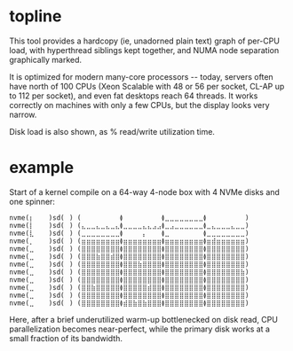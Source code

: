 topline
=======

This tool provides a hardcopy (ie, unadorned plain text) graph of per-CPU
load, with hyperthread siblings kept together, and NUMA node separation
graphically marked.

It is optimized for modern many-core processors -- today, servers often have
north of 100 CPUs (Xeon Scalable with 48 or 56 per socket, CL-AP up to 112
per socket), and even fat desktops reach 64 threads.  It works correctly on
machines with only a few CPUs, but the display looks very narrow.

Disk load is also shown, as % read/write utilization time.

example
=======

Start of a kernel compile on a 64-way 4-node box with 4 NVMe disks and one spinner:
```
nvme(⡆⠀⠀⠀)sd(⠀) (⠀⠀⠀⠀⠀⠀⠀⠀≬⠀⠀⠀⠀⠀⠀⠀⠀≬⣀⣀⣀⣀⣀⣀⣀⣀≬⠀⠀⠀⠀⠀⠀⠀⠀)
nvme(⡇⠀⠀⠀)sd(⠀) (⣄⣀⣀⣄⣀⣄⣀⣄≬⣀⣀⣀⣀⣄⣄⣠⣠≬⣀⣠⣀⣀⣀⣀⣀⣀≬⣀⣄⣀⣀⣀⣄⣀⣀)
nvme(⣇⠀⠀⠀)sd(⠀) (⣀⣀⣀⣀⣀⣀⣀⣀≬⠀⠀⠀⠀⡄⠀⠀⠀≬⣀⠀⠀⠀⠀⠀⠀⠀≬⣀⣀⣀⣀⣀⣀⣀⣀)
nvme(⡀⠀⠀⠀)sd(⠀) (⣶⣶⣶⣶⣶⣶⣶⣶≬⣶⣶⣶⣶⣶⣶⣶⣶≬⣶⣶⣶⣶⣶⣶⣶⣶≬⣶⣾⣶⣶⣶⣶⣶⣶)
nvme(⣀⠀⠀⠀)sd(⠀) (⣿⣿⣿⣿⣿⣿⣿⣿≬⣿⣿⣿⣿⣿⣿⣿⣿≬⣿⣿⣿⣿⣿⣿⣿⣿≬⣿⣿⣿⣿⣿⣿⣿⣿)
nvme(⣀⠀⠀⠀)sd(⠀) (⣿⣿⣿⣷⣿⣿⣾⣿≬⣿⣿⣿⣿⣿⣿⣿⣿≬⣿⣿⣿⣿⣿⣿⣿⣿≬⣿⣿⣿⣿⣿⣿⣿⣿)
nvme(⣀⠀⠀⠀)sd(⠀) (⣿⣿⣿⣿⣿⣿⣿⣿≬⣿⣿⣿⣷⣿⣿⣿⣿≬⣿⣿⣿⣿⣿⣿⣿⣿≬⣿⣿⣿⣿⣿⣿⣿⣿)
nvme(⣀⠀⠀⠀)sd(⠀) (⣿⣿⣿⣿⣿⣿⣿⣿≬⣿⣿⣿⣿⣿⣿⣿⣿≬⣿⣿⣿⣿⣿⣿⣿⣿≬⣿⣿⣿⣿⣿⣿⣿⣷)
nvme(⣀⠀⠀⠀)sd(⠀) (⣿⣿⣿⣿⣿⣿⣿⣿≬⣿⣿⣿⣿⣿⣿⣿⣿≬⣿⣿⣿⣿⣿⣿⣿⣿≬⣿⣿⣿⣿⣿⣿⣿⣿)
nvme(⣀⠀⠀⠀)sd(⠀) (⣿⣿⣷⣿⣿⣿⣿⣿≬⣿⣿⣿⣿⣿⣾⣿⣿≬⣿⣿⣿⣿⣿⣿⣿⣿≬⣿⣿⣿⣿⣿⣿⣿⣿)
nvme(⣀⠀⠀⠀)sd(⠀) (⣿⣿⣿⣿⣿⣿⣿⣿≬⣿⣿⣿⣿⣿⣿⣿⣿≬⣿⣿⣿⣿⣿⣿⣿⣿≬⣿⣿⣿⣿⣿⣿⣿⣿)
nvme(⣀⠀⠀⠀)sd(⠀) (⣿⣿⣿⣿⣿⣿⣿⣿≬⣾⣿⣷⣿⣷⣿⣿⣿≬⣿⣿⣿⣿⣿⣿⣿⣿≬⣿⣿⣿⣿⣿⣿⣿⣿)
```
Here, after a brief underutilized warm-up bottlenecked on disk read, CPU
parallelization becomes near-perfect, while the primary disk works at
a small fraction of its bandwidth.
